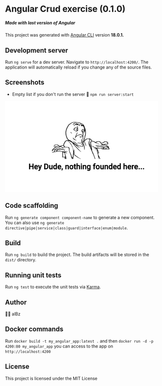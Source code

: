 # Angular Crud exercise (0.1.0)
##### Made with last version of Angular

This project was generated with [Angular CLI](https://github.com/angular/angular-cli) version **18.0.1.**

## Development server

Run `ng serve` for a dev server. Navigate to `http://localhost:4200/`. The application will automatically reload if you
change any of the source files.


## Screenshots 
- Empty list if you don't run the server 🤡 
`npm run server:start`

![img.png](img.png)

## Code scaffolding

Run `ng generate component component-name` to generate a new component. You can also use
`ng generate directive|pipe|service|class|guard|interface|enum|module`.

## Build

Run `ng build` to build the project. The build artifacts will be stored in the `dist/` directory.

## Running unit tests

Run `ng test` to execute the unit tests via [Karma](https://karma-runner.github.io).

## Author 

🥷🏻 alBz


## Docker commands
Run `docker build -t my_angular_app:latest .` and then
`docker run -d -p 4200:80 my_angular_app` you can access to the app on `http://localhost:4200`

## License

This project is licensed under the MIT License 
